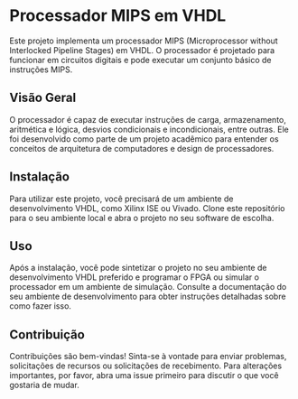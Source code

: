 # Processador MIPS em VHDL

Este projeto implementa um processador MIPS (Microprocessor without Interlocked Pipeline Stages) em VHDL. O processador é projetado para funcionar em circuitos digitais e pode executar um conjunto básico de instruções MIPS.

## Visão Geral

O processador é capaz de executar instruções de carga, armazenamento, aritmética e lógica, desvios condicionais e incondicionais, entre outras. Ele foi desenvolvido como parte de um projeto acadêmico para entender os conceitos de arquitetura de computadores e design de processadores.

## Instalação

Para utilizar este projeto, você precisará de um ambiente de desenvolvimento VHDL, como Xilinx ISE ou Vivado. Clone este repositório para o seu ambiente local e abra o projeto no seu software de escolha.

## Uso

Após a instalação, você pode sintetizar o projeto no seu ambiente de desenvolvimento VHDL preferido e programar o FPGA ou simular o processador em um ambiente de simulação. Consulte a documentação do seu ambiente de desenvolvimento para obter instruções detalhadas sobre como fazer isso.

## Contribuição

Contribuições são bem-vindas! Sinta-se à vontade para enviar problemas, solicitações de recursos ou solicitações de recebimento. Para alterações importantes, por favor, abra uma issue primeiro para discutir o que você gostaria de mudar.

